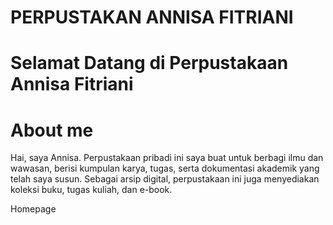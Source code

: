 # PERPUSTAKAN ANNISA FITRIANI
# Selamat Datang di Perpustakaan Annisa Fitriani
# About me
<head>
<body>
Hai, saya Annisa. Perpustakaan pribadi ini saya buat untuk berbagi ilmu dan wawasan, berisi kumpulan karya, tugas, serta dokumentasi akademik yang telah saya susun. Sebagai arsip digital, perpustakaan ini juga menyediakan koleksi buku, tugas kuliah, dan e-book.


 
  Homepage
